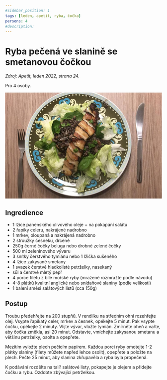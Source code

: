 ```yaml
---
#sidebar_position: 1
tags: [leden, apetit, ryba, čočka]
persons: 4
#description:
---
```


# Ryba pečená ve slanině se smetanovou čočkou

_Zdroj: Apetit, leden 2022, strana 24._

Pro 4 osoby.

![Ryba pečená ve slanině se smetanovou čočkou](./assets/ryba-ve-slanine-se-smetanovou-cockou.jpeg)

## Ingredience

- 1 lžíce panenského olivového oleje + na pokapání salátu
- 2 řapíky celeru, nakrájené nadrobno
- 1 mrkev, oloupaná a nakrájená nadrobno
- 2 stroužky česneku, drcené
- 250g černé čočky beluga nebo drobné zelené čočky
- 500 ml zeleninového vývaru
- 3 snítky čerstvého tymiánu nebo 1 lžička sušeného
- 4 lžíce zakysané smetany
- 1 svazek čerstvé hladkolisté petrželky, nasekaný
- sůl a čerstvě mletý pepř
- 4 porce filetu z bílé mořské ryby (mražené rozmražte podle návodu)
- 4-8 plátků kvalitní anglické nebo snídaňové slaniny (podle velikosti)
- 1 balení směsi salátových listů (cca 150g)

## Postup

Troubu předehřejte na 200 stupňů. V rendlíku na středním ohni rozehřejte olej. Vsypte řapíkatý celer, mrkev a česnek, opékejte 5 minut. Pak vsypte čočku, opékejte 2 minuty. Vlijte vývar, vložte tymián. Zmírněte oheň a vařte, aby čočka změkla, asi 20 minut. Odstavte, vmíchejte zakysanou smetanu a většinu petrželky, osolte a opepřete.

Mezitím vyložte plech pečícím papírem. Každou porci ryby omotejte 1-2 plátky slaniny (filety můžete napřed lehce osolit), opepřete a položte na plech. Pečte 25 minut, aby slanina zkřupavěla a ryba byla propečená.

K podávání rozdělte na talíř salátové listy, pokapejte je olejem a přidejte čočku a rybu. Ozdobte zbývající petrželkou.
